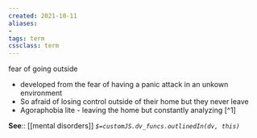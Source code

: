 ```yaml
---
created: 2021-10-11
aliases:
- 
tags: term
cssclass: term
---
```

fear of going outside
- developed from the fear of having a panic attack in an unkown environment
- So afraid of losing control outside of their home but they never leave
- Agoraphobia lite - leaving the home but constantly analyzing [^1]

**See**:: [[mental disorders]]
*`$=customJS.dv_funcs.outlinedIn(dv, this)`*
